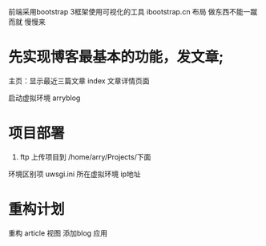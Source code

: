 前端采用bootstrap 3框架使用可视化的工具 ibootstrap.cn 布局
做东西不能一蹴而就
慢慢来


# 先实现博客最基本的功能，发文章;

主页：显示最近三篇文章 index
文章详情页面

启动虚拟环境 arryblog


# 项目部署
1. ftp 上传项目到 /home/arry/Projects/下面

环境区别项
uwsgi.ini 所在虚拟环境
ip地址

# 重构计划

重构 article 视图
添加blog 应用
